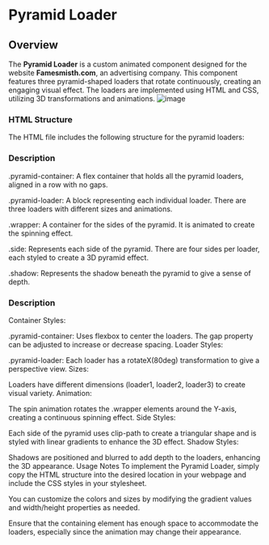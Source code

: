 # Pyramid Loader

## Overview

The **Pyramid Loader** is a custom animated component designed for the website **Famesmisth.com**, an advertising company. This component features three pyramid-shaped loaders that rotate continuously, creating an engaging visual effect. The loaders are implemented using HTML and CSS, utilizing 3D transformations and animations.
![image](https://github.com/user-attachments/assets/f5619169-76cc-45af-aa71-75245347ca1a)

### HTML Structure

The HTML file includes the following structure for the pyramid loaders:


### Description
.pyramid-container: A flex container that holds all the pyramid loaders, aligned in a row with no gaps.

.pyramid-loader: A block representing each individual loader. There are three loaders with different sizes and animations.

.wrapper: A container for the sides of the pyramid. It is animated to create the spinning effect.

.side: Represents each side of the pyramid. There are four sides per loader, each styled to create a 3D pyramid effect.

.shadow: Represents the shadow beneath the pyramid to give a sense of depth.

### Description
Container Styles:

.pyramid-container: Uses flexbox to center the loaders. The gap property can be adjusted to increase or decrease spacing.
Loader Styles:

.pyramid-loader: Each loader has a rotateX(80deg) transformation to give a perspective view.
Sizes:

Loaders have different dimensions (loader1, loader2, loader3) to create visual variety.
Animation:

The spin animation rotates the .wrapper elements around the Y-axis, creating a continuous spinning effect.
Side Styles:

Each side of the pyramid uses clip-path to create a triangular shape and is styled with linear gradients to enhance the 3D effect.
Shadow Styles:

Shadows are positioned and blurred to add depth to the loaders, enhancing the 3D appearance.
Usage Notes
To implement the Pyramid Loader, simply copy the HTML structure into the desired location in your webpage and include the CSS styles in your stylesheet.

You can customize the colors and sizes by modifying the gradient values and width/height properties as needed.

Ensure that the containing element has enough space to accommodate the loaders, especially since the animation may change their appearance.
